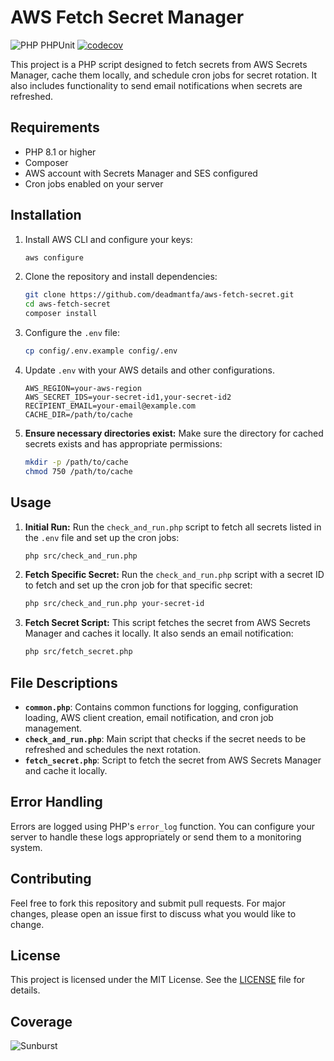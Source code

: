 # AWS Fetch Secret Manager

![PHP PHPUnit](https://github.com/deadmantfa/aws-fetch-secret/actions/workflows/phpunit.yml/badge.svg)
[![codecov](https://codecov.io/github/deadmantfa/aws-fetch-secret/graph/badge.svg?token=68H7878LTU)](https://codecov.io/github/deadmantfa/aws-fetch-secret)

This project is a PHP script designed to fetch secrets from AWS Secrets Manager, cache them locally, and schedule cron jobs for secret rotation. It also includes functionality to send email notifications when secrets are refreshed.

## Requirements

- PHP 8.1 or higher
- Composer
- AWS account with Secrets Manager and SES configured
- Cron jobs enabled on your server

## Installation

1. Install AWS CLI and configure your keys:
    ```sh
    aws configure
    ```

2. Clone the repository and install dependencies:
    ```sh
    git clone https://github.com/deadmantfa/aws-fetch-secret.git
    cd aws-fetch-secret
    composer install
    ```

3. Configure the `.env` file:
    ```sh
    cp config/.env.example config/.env
    ```

4. Update `.env` with your AWS details and other configurations.
    ```dotenv
    AWS_REGION=your-aws-region
    AWS_SECRET_IDS=your-secret-id1,your-secret-id2
    RECIPIENT_EMAIL=your-email@example.com
    CACHE_DIR=/path/to/cache
    ```

5. **Ensure necessary directories exist:**
   Make sure the directory for cached secrets exists and has appropriate permissions:
    ```bash
    mkdir -p /path/to/cache
    chmod 750 /path/to/cache
    ```

## Usage


1. **Initial Run:**
   Run the `check_and_run.php` script to fetch all secrets listed in the `.env` file and set up the cron jobs:
    ```bash
    php src/check_and_run.php
    ```

2. **Fetch Specific Secret:**
   Run the `check_and_run.php` script with a secret ID to fetch and set up the cron job for that specific secret:
    ```bash
    php src/check_and_run.php your-secret-id
    ```

3. **Fetch Secret Script:**
   This script fetches the secret from AWS Secrets Manager and caches it locally. It also sends an email notification:
    ```bash
    php src/fetch_secret.php
    ```

## File Descriptions

- **`common.php`**: Contains common functions for logging, configuration loading, AWS client creation, email notification, and cron job management.
- **`check_and_run.php`**: Main script that checks if the secret needs to be refreshed and schedules the next rotation.
- **`fetch_secret.php`**: Script to fetch the secret from AWS Secrets Manager and cache it locally.

## Error Handling

Errors are logged using PHP's `error_log` function. You can configure your server to handle these logs appropriately or send them to a monitoring system.

## Contributing

Feel free to fork this repository and submit pull requests. For major changes, please open an issue first to discuss what you would like to change.

## License

This project is licensed under the MIT License. See the [LICENSE](LICENSE) file for details.

## Coverage
![Sunburst](https://codecov.io/github/deadmantfa/aws-fetch-secret/graphs/sunburst.svg?token=68H7878LTU)
